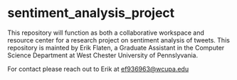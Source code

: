 # sentiment_analysis_project


This repository will function as both a collaborative workspace and resource center for a research project on sentiment analysis of tweets. This repository is mainted by Erik Flaten, a Graduate Assistant in the Computer Science Department at West Chester University of Pennslyvania.

For contact please reach out to Erik at ef936963@wcupa.edu
